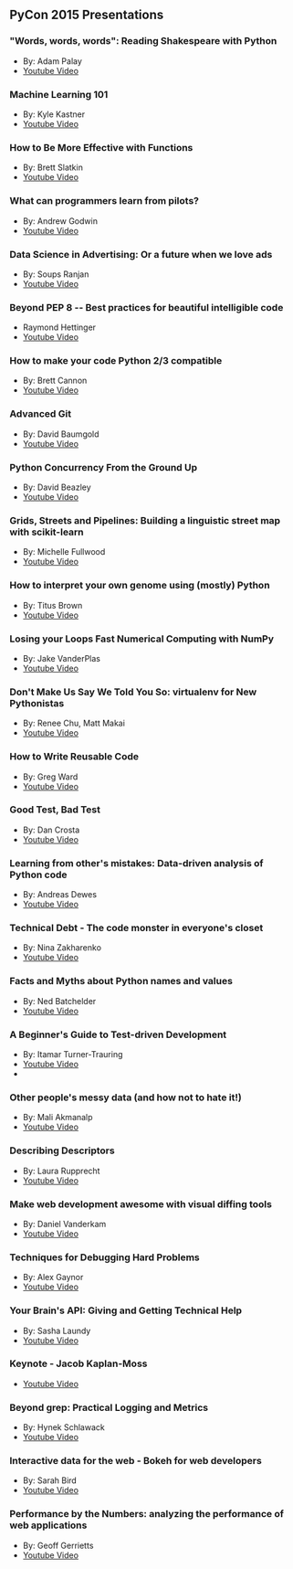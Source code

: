 ## PyCon 2015 Presentations

### "Words, words, words": Reading Shakespeare with Python
* By: Adam Palay
* [Youtube Video](https://www.youtube.com/watch?v=EoWG0lavg9U)

### Machine Learning 101
* By: Kyle Kastner
* [Youtube Video](https://www.youtube.com/watch?v=r-1XJBHot58)

### How to Be More Effective with Functions
* By: Brett Slatkin
* [Youtube Video](https://www.youtube.com/watch?v=WjJUPxKB164)

### What can programmers learn from pilots?
* By: Andrew Godwin 
* [Youtube Video](https://www.youtube.com/watch?v=we4G_X91e5w)

### Data Science in Advertising: Or a future when we love ads
* By: Soups Ranjan
* [Youtube Video](https://www.youtube.com/watch?v=HZTgLuOpFU8)

### Beyond PEP 8 -- Best practices for beautiful intelligible code
* Raymond Hettinger
* [Youtube Video](https://www.youtube.com/watch?v=wf-BqAjZb8M)

### How to make your code Python 2/3 compatible
* By: Brett Cannon
* [Youtube Video](https://www.youtube.com/watch?v=KPzDX5TX5HE)

### Advanced Git
* By: David Baumgold
* [Youtube Video](https://www.youtube.com/watch?v=4EOZvow1mk4)

### Python Concurrency From the Ground Up
* By: David Beazley
* [Youtube Video](https://www.youtube.com/watch?v=MCs5OvhV9S4)

### Grids, Streets and Pipelines: Building a linguistic street map with scikit-learn
* By: Michelle Fullwood
* [Youtube Video](https://www.youtube.com/watch?v=MIFOTFdtK2k)

### How to interpret your own genome using (mostly) Python
* By: Titus Brown
* [Youtube Video](https://www.youtube.com/watch?v=jV4YMQHZmMk)

### Losing your Loops Fast Numerical Computing with NumPy
* By: Jake VanderPlas
* [Youtube Video](https://www.youtube.com/watch?v=EEUXKG97YRw)

### Don't Make Us Say We Told You So: virtualenv for New Pythonistas
* By: Renee Chu, Matt Makai
* [Youtube Video](https://www.youtube.com/watch?v=Xdv7vwIIThY)

### How to Write Reusable Code
* By: Greg Ward
* [Youtube Video](https://www.youtube.com/watch?v=r9cnHO15YgU)

### Good Test, Bad Test
* By: Dan Crosta
* [Youtube Video](https://www.youtube.com/watch?v=RfR_QRoNZxo)

### Learning from other's mistakes: Data-driven analysis of Python code
* By: Andreas Dewes
* [Youtube Video](https://www.youtube.com/watch?v=rN0kNQLDYCI)

### Technical Debt - The code monster in everyone's closet
* By: Nina Zakharenko
* [Youtube Video](https://www.youtube.com/watch?v=JKYktDRoRxw)

### Facts and Myths about Python names and values
* By: Ned Batchelder
* [Youtube Video](https://www.youtube.com/watch?v=_AEJHKGk9ns)

### A Beginner's Guide to Test-driven Development
* By: Itamar Turner-Trauring
* [Youtube Video](https://www.youtube.com/watch?v=ePaga05gisk)
* 
### Other people's messy data (and how not to hate it!)
* By: Mali Akmanalp
* [Youtube Video](https://www.youtube.com/watch?v=_eQ_8U5kruQ)

### Describing Descriptors
* By: Laura Rupprecht
* [Youtube Video](https://www.youtube.com/watch?v=h2-WPwGnHqE)

### Make web development awesome with visual diffing tools
* By: Daniel Vanderkam
* [Youtube Video](https://www.youtube.com/watch?v=jUUTqgzNR3M)

### Techniques for Debugging Hard Problems
* By: Alex Gaynor
* [Youtube Video](https://www.youtube.com/watch?v=ij99SGGEX34)

### Your Brain's API: Giving and Getting Technical Help
* By: Sasha Laundy
* [Youtube Video](https://www.youtube.com/watch?v=hY14Er6JX2s)

### Keynote - Jacob Kaplan-Moss
* [Youtube Video](https://www.youtube.com/watch?v=hIJdFxYlEKE)

### Beyond grep: Practical Logging and Metrics
* By: Hynek Schlawack
* [Youtube Video](https://www.youtube.com/watch?v=gqmAwK0wNyw)

### Interactive data for the web - Bokeh for web developers
* By: Sarah Bird
* [Youtube Video](https://www.youtube.com/watch?v=O5OvOLK-xqQ)

### Performance by the Numbers: analyzing the performance of web applications
* By: Geoff Gerrietts
* [Youtube Video](https://www.youtube.com/watch?v=UAztOuO1ANQ)
